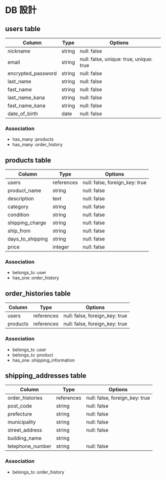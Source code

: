 # DB 設計

## users table

| Column             | Type   | Options                                 |
| ------------------ | ------ | --------------------------------------- |
| nickname           | string | null: false                             |
| email              | string | null: false, unique: true, unique: true |
| encrypted_password | string | null: false                             |
| last_name          | string | null: false                             |
| fast_name          | string | null: false                             |
| last_name_kana     | string | null: false                             |
| fast_name_kana     | string | null: false                             |
| date_of_birth      | date   | null: false                             |

### Association

- has_many :products
- has_many :order_history

## products table

| Column           | Type       | Options                        |
| ---------------- | ---------- | ------------------------------ |
| users            | references | null: false, foreign_key: true |
| product_name     | string     | null: false                    |
| description      | text       | null: false                    |
| category         | string     | null: false                    |
| condition        | string     | null: false                    |
| shipping_charge  | string     | null: false                    |
| ship_from        | string     | null: false                    |
| days_to_shipping | string     | null: false                    |
| price            | integer    | null: false                    |

### Association

- belongs_to :user
- has_one :order_history

## order_histories table

| Column   | Type       | Options                        |
| -------- | ---------- | ------------------------------ |
| users    | references | null: false, foreign_key: true |
| products | references | null: false, foreign_key: true |

### Association

- belongs_to :user
- belongs_to :product
- has_one :shipping_information

## shipping_addresses table

| Column           | Type       | Options                        |
| ---------------- | ---------- | ------------------------------ |
| order_histories  | references | null: false, foreign_key: true |
| post_code        | string     | null: false                    |
| prefecture       | string     | null: false                    |
| municipality     | string     | null: false                    |
| street_address   | string     | null: false                    |
| building_name    | string     |                                |
| telephone_number | string     | null: false                    |

### Association

- belongs_to :order_history
